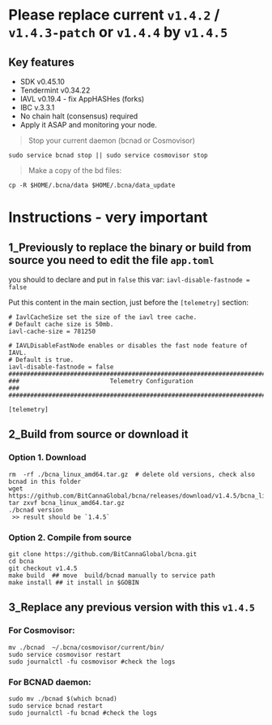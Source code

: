 # Please replace current `v1.4.2` /  `v1.4.3-patch` or `v1.4.4` by `v1.4.5`
## Key features
- SDK v0.45.10
- Tendermint v0.34.22
- IAVL v0.19.4 - fix AppHASHes (forks)
- IBC v.3.3.1
- No chain halt (consensus) required
- Apply it ASAP and monitoring your node.

> Stop your current daemon (bcnad or Cosmovisor) 
```
sudo service bcnad stop || sudo service cosmovisor stop
```

> Make a copy of the bd files:
```
cp -R $HOME/.bcna/data $HOME/.bcna/data_update
``` 

# Instructions -  **very important**
## 1_Previously to replace the binary or build from source you need to edit the file `app.toml`
you should to declare and put in `false` this var: `iavl-disable-fastnode = false`

Put this content in the main section, just before the `[telemetry]` section:
```
# IavlCacheSize set the size of the iavl tree cache. 
# Default cache size is 50mb.
iavl-cache-size = 781250

# IAVLDisableFastNode enables or disables the fast node feature of IAVL. 
# Default is true.
iavl-disable-fastnode = false  
###############################################################################
###                         Telemetry Configuration                         ###
###############################################################################

[telemetry]
```

## 2_Build from source or download it

### Option 1. Download
```
rm  -rf ./bcna_linux_amd64.tar.gz  # delete old versions, check also bcnad in this folder
wget https://github.com/BitCannaGlobal/bcna/releases/download/v1.4.5/bcna_linux_amd64.tar.gz
tar zxvf bcna_linux_amd64.tar.gz
./bcnad version
 >> result should be `1.4.5`

```
### Option 2. Compile from source
```
git clone https://github.com/BitCannaGlobal/bcna.git
cd bcna
git checkout v1.4.5
make build  ## move  build/bcnad manually to service path
make install ## it install in $GOBIN
```

## 3_Replace any previous version with this `v1.4.5` 

### For Cosmovisor:
```
mv ./bcnad  ~/.bcna/cosmovisor/current/bin/
sudo service cosmovisor restart
sudo journalctl -fu cosmovisor #check the logs
```

### For BCNAD daemon:
```
sudo mv ./bcnad $(which bcnad)
sudo service bcnad restart
sudo journalctl -fu bcnad #check the logs
```
